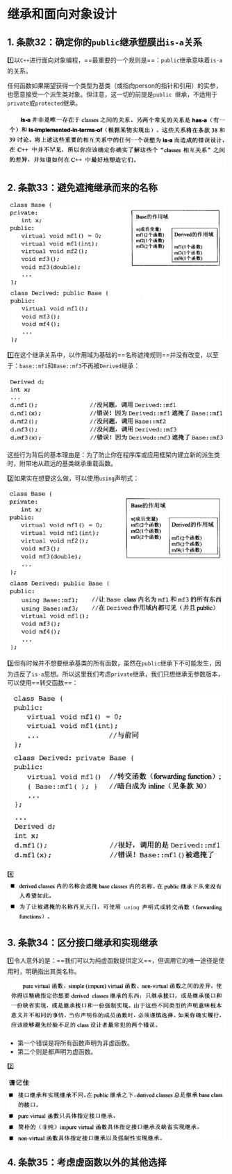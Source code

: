 # 继承和面向对象设计

## 1. 条款32：确定你的`public`继承塑膜出`is-a`关系

:one:以`C++`进行面向对象编程，==最重要的一个规则是==：`public`继承意味着`is-a`的关系。​

任何函数如果期望获得一个类型为基类（或指向person的指针和引用）的实参，也愿意接受一个派生类对象。但注意，这一切的前提是`public `继承，不适用于`private`或`protected`继承。

![image-20210422160618900](6.继承和面向对象设计.assets/image-20210422160618900.png)



## 2. 条款33：避免遮掩继承而来的名称

![image-20210422161003245](6.继承和面向对象设计.assets/image-20210422161003245.png)

:one:在这个继承关系中，以作用域为基础的==名称遮掩规则==并没有改变，以至于：`base::mf1`和`Base::mf3`不再被`Derived`继承：

![image-20210422161133568](6.继承和面向对象设计.assets/image-20210422161133568.png)

这些行为背后的基本理由是：为了防止你在程序库或应用框架内建立新的派生类时，附带地从疏远的基类继承重载函数。

:two:如果实在想要这么做，可以使用`using`声明式：

![image-20210422161447840](6.继承和面向对象设计.assets/image-20210422161447840.png)

:three:但有时候并不想要继承基类的所有函数，虽然在`public`继承下不可能发生，因为违反了`is-a`思想。所以这里我们考虑`private`继承，我们只想继承无参数版本，可以使用==转交函数==：

![image-20210422162203132](6.继承和面向对象设计.assets/image-20210422162203132.png)

:four:![image-20210422162243026](6.继承和面向对象设计.assets/image-20210422162243026.png)



## 3. 条款34：区分接口继承和实现继承

:one:令人意外的是：==我们可以为纯虚函数提供定义==，但调用它的唯一途径是使用时，明确指出其类名称。​

![image-20210422164003748](6.继承和面向对象设计.assets/image-20210422164003748.png)

+ 第一个错误是将所有函数声明为非虚函数。
+ 第二个则是都声明为虚函数。

:two:

![image-20210422164145191](6.继承和面向对象设计.assets/image-20210422164145191.png)



## 4. 条款35：考虑虚函数以外的其他选择